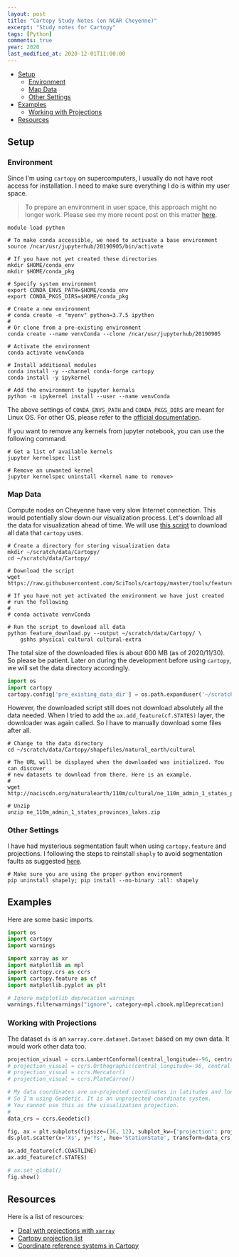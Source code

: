 ```yaml
---
layout: post
title: "Cartopy Study Notes (on NCAR Cheyenne)"
excerpt: "Study notes for Cartopy"
tags: [Python]
comments: true
year: 2020
last_modified_at: 2020-12-01T11:00:00
---
```


<!-- vim-markdown-toc GFM -->

* [Setup](#setup)
    * [Environment](#environment)
    * [Map Data](#map-data)
    * [Other Settings](#other-settings)
* [Examples](#examples)
    * [Working with Projections](#working-with-projections)
* [Resources](#resources)

<!-- vim-markdown-toc -->

## Setup

### Environment

Since I'm using `cartopy` on supercomputers, I usually do not have root access for installation. I need to make sure everything I do is within my user space.

> To prepare an environment in user space, this approach might no longer work. Please see my more recent post on this matter [here](https://weiming-hu.github.io/user-NPL-jupyter/).

```shell
module load python

# To make conda accessible, we need to activate a base environment
source /ncar/usr/jupyterhub/20190905/bin/activate

# If you have not yet created these directories
mkdir $HOME/conda_env
mkdir $HOME/conda_pkg

# Specify system environment
export CONDA_ENVS_PATH=$HOME/conda_env
export CONDA_PKGS_DIRS=$HOME/conda_pkg

# Create a new environment
# conda create -n "myenv" python=3.7.5 ipython
#
# Or clone from a pre-existing environment
conda create --name venvConda --clone /ncar/usr/jupyterhub/20190905

# Activate the environment
conda activate venvConda

# Install additional modules
conda install -y --channel conda-forge cartopy
conda install -y ipykernel

# Add the environment to jupyter kernals
python -m ipykernel install --user --name venvConda
```

The above settings of `CONDA_ENVS_PATH` and `CONDA_PKGS_DIRS` are meant for Linux OS. For other OS, please refer to the [official documentation](https://conda.io/projects/conda/en/latest/user-guide/configuration/use-condarc.html#specify-environment-directories-envs-dirs).

If you want to remove any kernels from jupyter notebook, you can use the following command.

```shell
# Get a list of available kernels
jupyter kernelspec list

# Remove an unwanted kernel
jupyter kernelspec uninstall <kernel name to remove> 
```

### Map Data

Compute nodes on Cheyenne have very slow Internet connection. This would potentially slow down our visualization process. Let's download all the data for visualization ahead of time. We will use [this script](https://github.com/SciTools/cartopy/blob/master/tools/feature_download.py) to download all data that `cartopy` uses.

```shell
# Create a directory for storing visualization data
mkdir ~/scratch/data/Cartopy/
cd ~/scratch/data/Cartopy/

# Download the script
wget https://raw.githubusercontent.com/SciTools/cartopy/master/tools/feature_download.py

# If you have not yet activated the environment we have just created
# run the following
#
# conda activate venvConda

# Run the script to download all data
python feature_download.py --output ~/scratch/data/Cartopy/ \
    gshhs physical cultural cultural-extra
```

The total size of the downloaded files is about 600 MB (as of 2020/11/30). So please be patient. Later on during the development before using `cartopy`, we will set the data directory accordingly.

```python
import os
import cartopy
cartopy.config['pre_existing_data_dir'] = os.path.expanduser('~/scratch/data/Cartopy/')

```

However, the downloaded script still does not download absolutely all the data needed. When I tried to add the `ax.add_feature(cf.STATES)` layer, the downloader was again called. So I have to manually download some files after all.

```shell
# Change to the data directory
cd ~/scratch/data/Cartopy/shapefiles/natural_earth/cultural

# The URL will be displayed when the downloaded was initialized. You can discover 
# new datasets to download from there. Here is an example.
#
wget http://naciscdn.org/naturalearth/110m/cultural/ne_110m_admin_1_states_provinces_lakes.zip

# Unzip
unzip ne_110m_admin_1_states_provinces_lakes.zip
```

### Other Settings

I have had mysterious segmentation fault when using `cartopy.feature` and projections. I following the steps to reinstall `shaply` to avoid segmentation faults as suggested [here](https://github.com/SciTools/cartopy/issues/879).

```shell
# Make sure you are using the proper python environment
pip uninstall shapely; pip install --no-binary :all: shapely
```

## Examples

Here are some basic imports.

```python
import os
import cartopy
import warnings

import xarray as xr
import matplotlib as mpl
import cartopy.crs as ccrs
import cartopy.feature as cf
import matplotlib.pyplot as plt

# Ignore matplotlib deprecation warnings
warnings.filterwarnings("ignore", category=mpl.cbook.mplDeprecation)
```

### Working with Projections

The dataset `ds` is an `xarray.core.dataset.Dataset` based on my own data. It would work other data too.

```python
projection_visual = ccrs.LambertConformal(central_longitude=-96, central_latitude=45)
# projection_visual = ccrs.Orthographic(central_longitude=-96, central_latitude=45)
# projection_visual = ccrs.Mercator()
# projection_visual = ccrs.PlateCarree()

# My data coordinates are un-projected coordinates in latitudes and longitudes.
# So I'm using Geodetic. It is an unprojected coordinate system.
# You cannot use this as the visualization projection.
#
data_crs = ccrs.Geodetic()

fig, ax = plt.subplots(figsize=(16, 12), subplot_kw={'projection': projection_visual})
ds.plot.scatter(x='Xs', y='Ys', hue='StationState', transform=data_crs, ax=ax, s=0.7)

ax.add_feature(cf.COASTLINE)
ax.add_feature(cf.STATES)

# ax.set_global()
fig.show()
```

## Resources

Here is a list of resources:

- [Deal with projections with `xarray`](http://xarray.pydata.org/en/stable/examples/visualization_gallery.html?highlight=projection#Multiple-plots-and-map-projections)
- [Cartopy projection list](https://scitools.org.uk/cartopy/docs/v0.15/crs/projections.html)
- [Coordinate reference systems in Cartopy](https://scitools.org.uk/cartopy/docs/v0.15/crs/index.html#coordinate-reference-systems-in-cartopy)

